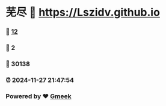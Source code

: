 # 芜尽 :link: https://Lszidv.github.io 
### :page_facing_up: [12](https://Lszidv.github.io/tag.html) 
### :speech_balloon: 2 
### :hibiscus: 30138 
### :alarm_clock: 2024-11-27 21:47:54 
### Powered by :heart: [Gmeek](https://github.com/Meekdai/Gmeek)
